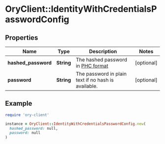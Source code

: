 # OryClient::IdentityWithCredentialsPasswordConfig

## Properties

| Name | Type | Description | Notes |
| ---- | ---- | ----------- | ----- |
| **hashed_password** | **String** | The hashed password in [PHC format]( https://www.ory.sh/docs/kratos/concepts/credentials/username-email-password#hashed-password-format) | [optional] |
| **password** | **String** | The password in plain text if no hash is available. | [optional] |

## Example

```ruby
require 'ory-client'

instance = OryClient::IdentityWithCredentialsPasswordConfig.new(
  hashed_password: null,
  password: null
)
```

